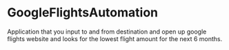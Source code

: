 # GoogleFlightsAutomation

Application that you input to and from destination and open up google flights website and looks for the lowest flight amount for the next 6 months.
